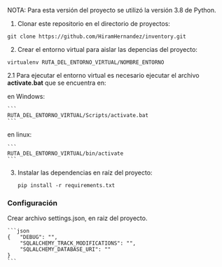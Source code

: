 NOTA: Para esta versión del proyecto se utilizó la versión 3.8 de Python.

1. Clonar este repositorio en el directorio de proyectos:
```
git clone https://github.com/HiramHernandez/inventory.git
```
2. Crear el entorno virtual para aislar las depencias del proyecto:

```
virtualenv RUTA_DEL_ENTORNO_VIRTUAL/NOMBRE_ENTORNO
```


2.1 Para ejecutar el entorno virtual es necesario ejecutar el archivo **activate.bat** que se encuentra en:

en Windows:

	```
	RUTA_DEL_ENTORNO_VIRTUAL/Scripts/activate.bat
	```

en linux:

	```
	RUTA_DEL_ENTORNO_VIRTUAL/bin/activate
	```

3. Instalar las dependencias en raíz del proyecto:

	```
	pip install -r requirements.txt
	```

### Configuración
Crear archivo settings.json, en raiz del proyecto.


	```json
	{ 	"DEBUG": "",
		"SQLALCHEMY_TRACK_MODIFICATIONS": "",
		"SQLALCHEMY_DATABASE_URI": "" 
	}
	```
